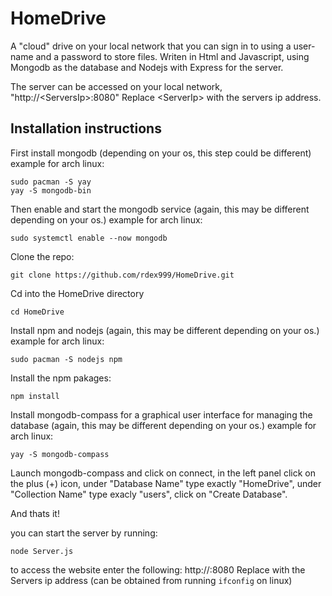 # HomeDrive
A "cloud" drive on your local network that you can sign in to using a user-name and a password to store files.
Writen in Html and Javascript, using Mongodb as the database and Nodejs with Express for the server.

The server can be accessed on your local network, "http://\<ServersIp\>:8080"
Replace \<ServerIp\> with the servers ip address.

## Installation instructions
First install mongodb (depending on your os, this step could be different)
example for arch linux:
```
sudo pacman -S yay
yay -S mongodb-bin
```
Then enable and start the mongodb service (again, this may be different depending on your os.)
example for arch linux:
```
sudo systemctl enable --now mongodb
```

Clone the repo:
```
git clone https://github.com/rdex999/HomeDrive.git
```

Cd into the HomeDrive directory
```
cd HomeDrive
```

Install npm and nodejs (again, this may be different depending on your os.)
example for arch linux:
```
sudo pacman -S nodejs npm
```

Install the npm pakages:
```
npm install
```

Install mongodb-compass for a graphical user interface for managing the database
(again, this may be different depending on your os.)
example for arch linux:
```
yay -S mongodb-compass
```

Launch mongodb-compass and click on connect,
in the left panel click on the plus (+) icon,
under "Database Name" type exactly "HomeDrive",
under "Collection Name" type exacly "users",
click on "Create Database".

And thats it!

you can start the server by running:
```
node Server.js
```

to access the website enter the following:
http://<ServersIp>:8080
Replace <ServersIp> with the Servers ip address (can be obtained from running `ifconfig` on linux)
